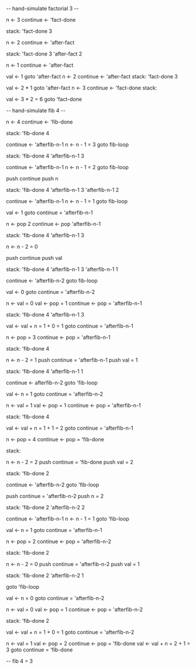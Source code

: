 -- hand-simulate factorial 3 --

n <- 3
continue <- 'fact-done

stack:
 'fact-done
 3

n <- 2
continue <- 'after-fact

stack:
 'fact-done
 3
 'after-fact
 2

n <- 1
continue <- 'after-fact

val <- 1
goto 'after-fact
n <- 2
continue <- 'after-fact
stack:
 'fact-done
 3

val <- 2 * 1
goto 'after-fact
n <- 3
continue <- 'fact-done
stack:
 <empty>

val <- 3 * 2 = 6
goto 'fact-done


-- hand-simulate fib 4 --

n <- 4
continue <- 'fib-done

stack:
 'fib-done
 4

continue <- 'afterfib-n-1
n <- n - 1 = 3
goto fib-loop

stack:
 'fib-done
 4
 'afterfib-n-1
 3

continue <- 'afterfib-n-1
n <- n - 1 = 2
goto fib-loop

push continue
push n

stack:
 'fib-done
 4
 'afterfib-n-1
 3
 'afterfib-n-1
 2

continue <- 'afterfib-n-1
n <- n - 1 = 1
goto fib-loop

val <- 1
goto continue = 'afterfib-n-1

n <- pop 2
continue <- pop 'afterfib-n-1

stack:
 'fib-done
 4
 'afterfib-n-1
 3

n <- n - 2 = 0

push continue
push val

stack:
 'fib-done
 4
 'afterfib-n-1
 3
 'afterfib-n-1
 1

continue <- 'afterfib-n-2
goto fib-loop

val <- 0
goto continue = 'afterfib-n-2

n <- val = 0
val <- pop = 1
continue <- pop = 'afterfib-n-1

stack:
 'fib-done
 4
 'afterfib-n-1
 3

val <- val + n = 1 + 0 = 1
goto continue = 'afterfib-n-1

n <- pop = 3
continue <- pop = 'afterfib-n-1

stack:
 'fib-done
 4

n <- n - 2 = 1
push continue = 'afterfib-n-1
push val = 1

stack:
 'fib-done
 4
 'afterfib-n-1
 1

continue <- afterfib-n-2
goto 'fib-loop

val <- n = 1
goto continue = 'afterfib-n-2

n <- val = 1
val <- pop = 1
continue <- pop = 'afterfib-n-1

stack:
 'fib-done
 4

val <- val + n = 1 + 1 = 2
goto continue = 'afterfib-n-1

n <- pop = 4
continue <- pop = 'fib-done

stack:
 <empty>

n <- n - 2 = 2
push continue = 'fib-done
push val = 2

stack:
 'fib-done
 2

continue <- 'afterfib-n-2
goto 'fib-loop

push continue = 'afterfib-n-2
push n = 2

stack:
 'fib-done
 2
 'afterfib-n-2
 2

continue <- 'afterfib-n-1
n <- n - 1 = 1
goto 'fib-loop

val <- n = 1
goto continue = 'afterfib-n-1

n <- pop = 2
continue <- pop = 'afterfib-n-2

stack:
 'fib-done
 2

n <- n - 2 = 0
push continue = 'afterfib-n-2
push val = 1

stack:
 'fib-done
 2
 'afterfib-n-2
 1

goto 'fib-loop

val <- n = 0
goto continue = 'afterfib-n-2

n <- val = 0
val <- pop = 1
continue <- pop = 'afterfib-n-2

stack:
 'fib-done
 2

val <- val + n = 1 + 0 = 1
goto continue = 'afterfib-n-2

n <- val = 1
val <- pop = 2
continue <- pop = 'fib-done
val <- val + n = 2 + 1 = 3
goto continue = 'fib-done

-- fib 4 = 3


